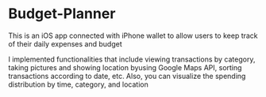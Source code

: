 # Budget-Planner

This is an iOS app connected with iPhone wallet to allow users to keep track of their daily expenses and budget

I implemented  functionalities  that  include  viewing  transactions  by  category,  taking  pictures  and  showing  location  byusing Google Maps API, sorting transactions according to date, etc.
Also, you can visualize the spending distribution by time, category, and location
